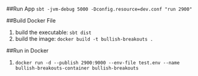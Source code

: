 ##Run App
`sbt -jvm-debug 5000 -Dconfig.resource=dev.conf "run 2900"`

##Build Docker File
1. build the executable: `sbt dist`
2. build the image: `docker build -t bullish-breakouts .`

##Run in Docker
1. `docker run -d --publish 2900:9000 --env-file test.env --name bullish-breakouts-container bullish-breakouts`